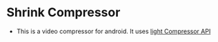# Shrink Compressor

- This is a video compressor for android. It uses [light Compressor API](https://github.com/AbedElazizShe/LightCompressor)
